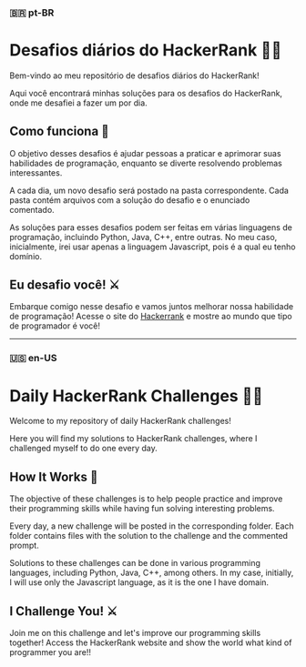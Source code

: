 ### 🇧🇷 pt-BR

# Desafios diários do HackerRank 🧠🧩

Bem-vindo ao meu repositório de desafios diários do HackerRank!

Aqui você encontrará minhas soluções para os desafios do HackerRank, onde me desafiei a fazer um por dia.

## Como funciona 🤔

O objetivo desses desafios é ajudar pessoas a praticar e aprimorar suas habilidades de programação, enquanto se diverte resolvendo problemas interessantes.

A cada dia, um novo desafio será postado na pasta correspondente. Cada pasta contém arquivos com a solução do desafio e o enunciado comentado.

As soluções para esses desafios podem ser feitas em várias linguagens de programação, incluindo Python, Java, C++, entre outras. No meu caso, inicialmente, irei usar apenas a linguagem Javascript, pois é a qual eu tenho domínio.

## Eu desafio você! ⚔️

Embarque comigo nesse desafio e vamos juntos melhorar nossa habilidade de programação! Acesse o site do [Hackerrank](https://www.hackerrank.com/dashboard) e mostre ao mundo que tipo de programador é você!

<hr/>

### 🇺🇸 en-US

# Daily HackerRank Challenges 🧠🧩

Welcome to my repository of daily HackerRank challenges!

Here you will find my solutions to HackerRank challenges, where I challenged myself to do one every day.

## How It Works 🤔

The objective of these challenges is to help people practice and improve their programming skills while having fun solving interesting problems.

Every day, a new challenge will be posted in the corresponding folder. Each folder contains files with the solution to the challenge and the commented prompt.

Solutions to these challenges can be done in various programming languages, including Python, Java, C++, among others. In my case, initially, I will use only the Javascript language, as it is the one I have domain.

## I Challenge You! ⚔️

Join me on this challenge and let's improve our programming skills together! Access the HackerRank website and show the world what kind of programmer you are!!
